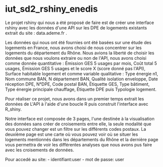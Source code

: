 # iut_sd2_rshiny_enedis
Le projet rshiny qui nous a été proposé de faire est de créer une interface rshiny avec les données d'une API sur les DPE de logements existants extrait du site : data.ademe.fr .

Les données qui nous ont été fournies ont été basées sur une étude des logements en France, nous avons choisi de nous concentrer sur les logements du département du Rhône. Nous avions la liberté de choisir les données que nous voulons extraire ou non de l'API, nous avons choisi comme donnée quantitative : Émission GES 5 usages par mois, Coût total 5 usages, Émission GES 5 usages et le score X (score donné pas l'API), Surface habitable logement et comme variable qualitative : Type énergie n1, Nom commune BAN, N département BAN, Qualité isolation enveloppe, Date réception DPE, N°DPE, Code postal BAN, Étiquette GES, Type bâtiment, Type énergie principale chauffage, Étiquette DPE puis Typologie logement.

Pour réaliser ce projet, nous avons dans un premier temps extrait les données de L'API à l'aide d'une boucle R puis construit l'interface avec R_shiny.

Notre interface est composée de 3 pages, l'une destinée à la visualisation des données sans créer de croisements entre elle, la seule modalité que vous pouvez changer est un filtre sur les différents codes postaux. La deuxième page est une carte où vous pouvez voir où se situer les logements mentionnés dans les départements du Rhône et la dernière page vous permettra de voir les différentes analyses que nous avons pus faire avec les croisements de données.

Pour accedé au site:  - identifiant:user
                      - mot de passe: user 
